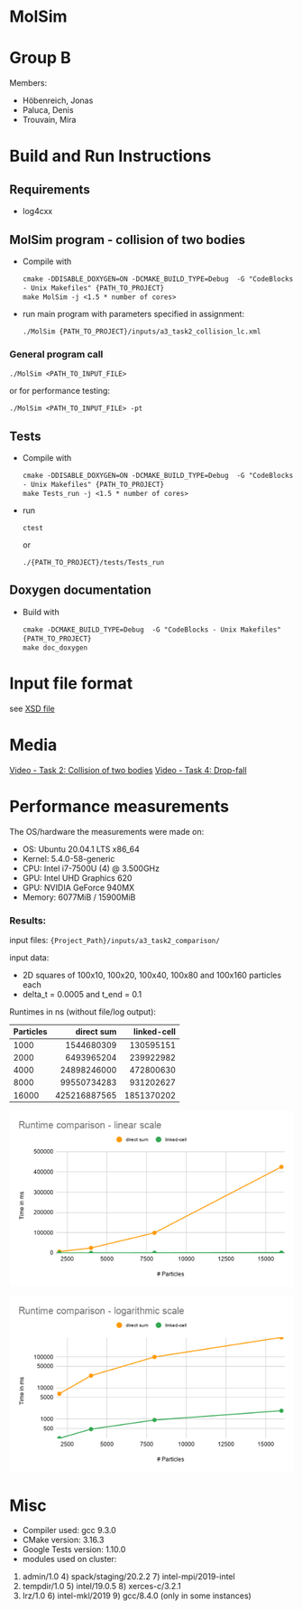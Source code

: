 MolSim
===

# Group B #
Members:
* Höbenreich, Jonas
* Paluca, Denis
* Trouvain, Mira


# Build and Run Instructions #
## Requirements
- log4cxx

## MolSim program - collision of two bodies ##

* Compile with 

      cmake -DDISABLE_DOXYGEN=ON -DCMAKE_BUILD_TYPE=Debug  -G "CodeBlocks - Unix Makefiles" {PATH_TO_PROJECT}
      make MolSim -j <1.5 * number of cores>
      
* run main program with parameters specified in assignment:

      ./MolSim {PATH_TO_PROJECT}/inputs/a3_task2_collision_lc.xml

### General program call

    ./MolSim <PATH_TO_INPUT_FILE>

or for performance testing:

    ./MolSim <PATH_TO_INPUT_FILE> -pt


## Tests ##

* Compile with

      cmake -DDISABLE_DOXYGEN=ON -DCMAKE_BUILD_TYPE=Debug  -G "CodeBlocks - Unix Makefiles" {PATH_TO_PROJECT}
      make Tests_run -j <1.5 * number of cores>

* run
      
      ctest

  or

      ./{PATH_TO_PROJECT}/tests/Tests_run

## Doxygen documentation ##
* Build with

      cmake -DCMAKE_BUILD_TYPE=Debug  -G "CodeBlocks - Unix Makefiles" {PATH_TO_PROJECT}
      make doc_doxygen

# Input file format #

see [XSD file](src/xml/molsimInput.xsd)


# Media #
[Video - Task 2: Collision of two bodies](https://drive.google.com/file/d/12thG13Oj26iUzEZ3my9naAB5nmuISLV6/view?usp=sharing)
[Video - Task 4: Drop-fall](https://drive.google.com/file/d/1ahz5X56Vt4SmJJ1Fd7X0tPWC1-TSlGDy/view?usp=sharing)


# Performance measurements

The OS/hardware the measurements were made on:

* OS: Ubuntu 20.04.1 LTS x86_64  
* Kernel: 5.4.0-58-generic  
* CPU: Intel i7-7500U (4) @ 3.500GHz  
* GPU: Intel UHD Graphics 620  
* GPU: NVIDIA GeForce 940MX
* Memory: 6077MiB / 15900MiB

### Results:

input files: `{Project_Path}/inputs/a3_task2_comparison/`

input data:
* 2D squares of 100x10, 100x20, 100x40, 100x80 and 100x160 particles each
* delta_t = 0.0005 and t_end = 0.1

Runtimes in ns (without file/log output):

Particles | direct sum | linked-cell
--- | --: | --:
1000 | 1544680309 | 130595151
2000 | 6493965204 | 239922982
4000 | 24898246000 | 472800630
8000 | 99550734283 | 931202627
16000 | 425216887565 | 1851370202

![Runtime plot (linear scaling)](media/runtime_comparison_linear.png)

![Runtime plot (logarithmic scaling)](media/runtime_comparison_log.png)


# Misc #
* Compiler used: gcc 9.3.0
* CMake version: 3.16.3
* Google Tests version: 1.10.0
* modules used on cluster:
 1) admin/1.0     4) spack/staging/20.2.2   7) intel-mpi/2019-intel
 2) tempdir/1.0   5) intel/19.0.5           8) xerces-c/3.2.1
 3) lrz/1.0       6) intel-mkl/2019         9) gcc/8.4.0 (only in some instances)
